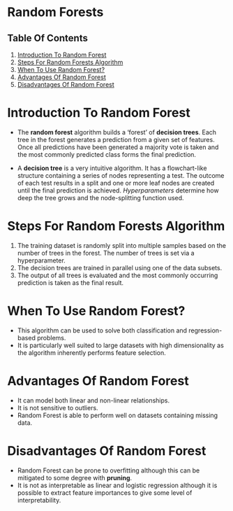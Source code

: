 # Random Forests

## Table Of Contents
1. [Introduction To Random Forest](#Introduction-To-Random-Forest)
2. [Steps For Random Forests Algorithm](#Steps-For-Random-Forests-Algorithm)
3. [When To Use Random Forest?](#When-To-Use-Random-Forest?)
4. [Advantages Of Random Forest](#Advantages-Of-Random-Forest)
5. [Disadvantages Of Random Forest](#Disadvantages-Of-Random-Forest)

# Introduction To Random Forest
* The __random forest__ algorithm builds a ‘forest’ of __decision trees__. Each tree in the forest generates a prediction from a given set of features. Once all predictions have been generated a majority vote is taken and the most commonly predicted class forms the final prediction.

* A __decision tree__ is a very intuitive algorithm. It has a flowchart-like structure containing a series of nodes representing a test. The outcome of each test results in a split and one or more leaf nodes are created until the final prediction is achieved. _Hyperparameters_ determine how deep the tree grows and the node-splitting function used.

# Steps For Random Forests Algorithm
1. The training dataset is randomly split into multiple samples based on the number of trees in the forest. The number of trees is set via a hyperparameter.
2. The decision trees are trained in parallel using one of the data subsets.
3. The output of all trees is evaluated and the most commonly occurring prediction is taken as the final result.

# When To Use Random Forest?
* This algorithm can be used to solve both classification and regression-based problems.
* It is particularly well suited to large datasets with high dimensionality as the algorithm inherently performs feature selection.

# Advantages Of Random Forest
* It can model both linear and non-linear relationships.
* It is not sensitive to outliers.
* Random Forest is able to perform well on datasets containing missing data.

# Disadvantages Of Random Forest
* Random Forest can be prone to overfitting although this can be mitigated to some degree with __pruning__.
* It is not as interpretable as linear and logistic regression although it is possible to extract feature importances to give some level of interpretability.